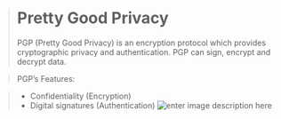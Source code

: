 


> # Pretty  Good Privacy
> PGP (Pretty Good Privacy) is an encryption protocol which provides cryptographic privacy and authentication. PGP can sign, encrypt and decrypt data. 

>PGP’s Features: 

 > - Confidentiality (Encryption)  
 > - Digital signatures (Authentication)
![enter image description here](https://drive.google.com/file/d/1GdKOAPLNp4IFJC846RynbhpCZA0g-0Ja/view?usp=sharing)
<!--stackedit_data:
eyJoaXN0b3J5IjpbMTg0ODM5MjU1OV19
-->